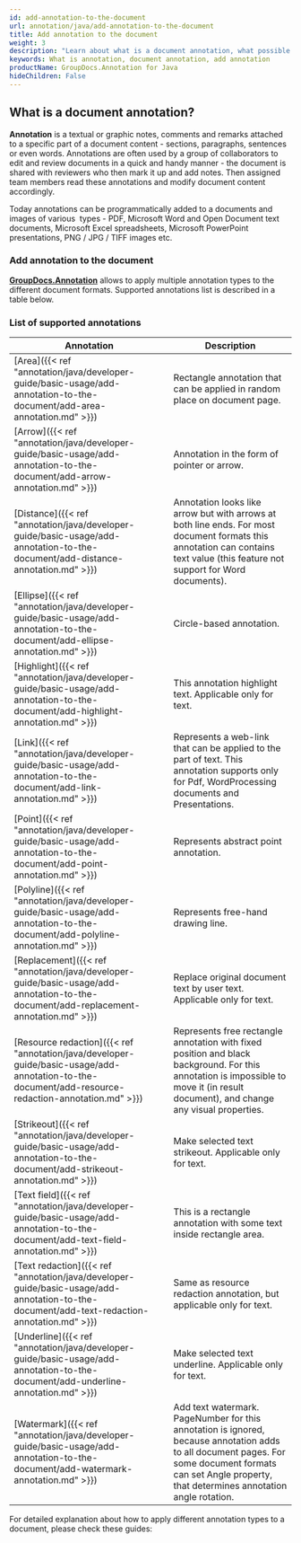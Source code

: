 ```yaml
---
id: add-annotation-to-the-document
url: annotation/java/add-annotation-to-the-document
title: Add annotation to the document
weight: 3
description: "Learn about what is a document annotation, what possible annotation types are, and how to programmatically add annotations to a document using GroupDocs.Annotation API."
keywords: What is annotation, document annotation, add annotation
productName: GroupDocs.Annotation for Java
hideChildren: False
---
```

## What is a document annotation?

**Annotation** is a textual or graphic notes, comments and remarks attached to a specific part of a document content - sections, paragraphs, sentences or even words. Annotations are often used by a group of collaborators to edit and review documents in a quick and handy manner - the document is shared with reviewers who then mark it up and add notes. Then assigned team members read these annotations and modify document content accordingly.

Today annotations can be programmatically added to a documents and images of various  types - PDF, Microsoft Word and Open Document text documents, Microsoft Excel spreadsheets, Microsoft PowerPoint presentations, PNG / JPG / TIFF images etc. 

### Add annotation to the document

**[GroupDocs.Annotation](https://products.groupdocs.com/annotation/java)** allows to apply multiple annotation types to the different document formats. Supported annotations list is described in a table below. 

### List of supported annotations

| Annotation | Description |
| --- | --- |
| [Area]({{< ref "annotation/java/developer-guide/basic-usage/add-annotation-to-the-document/add-area-annotation.md" >}}) | Rectangle annotation that can be applied in random place on document page. |
| [Arrow]({{< ref "annotation/java/developer-guide/basic-usage/add-annotation-to-the-document/add-arrow-annotation.md" >}}) | Annotation in the form of pointer or arrow. |
| [Distance]({{< ref "annotation/java/developer-guide/basic-usage/add-annotation-to-the-document/add-distance-annotation.md" >}}) | Annotation looks like arrow but with arrows at both line ends. For most document formats this annotation can contains text value (this feature not support for Word documents). |
| [Ellipse]({{< ref "annotation/java/developer-guide/basic-usage/add-annotation-to-the-document/add-ellipse-annotation.md" >}}) | Circle-based annotation. |
| [Highlight]({{< ref "annotation/java/developer-guide/basic-usage/add-annotation-to-the-document/add-highlight-annotation.md" >}}) | This annotation highlight text. Applicable only for text. |
| [Link]({{< ref "annotation/java/developer-guide/basic-usage/add-annotation-to-the-document/add-link-annotation.md" >}}) | Represents a web-link that can be applied to the part of text. This annotation supports only for Pdf, WordProcessing documents and Presentations. |
| [Point]({{< ref "annotation/java/developer-guide/basic-usage/add-annotation-to-the-document/add-point-annotation.md" >}}) | Represents abstract point annotation. |
| [Polyline]({{< ref "annotation/java/developer-guide/basic-usage/add-annotation-to-the-document/add-polyline-annotation.md" >}}) | Represents free-hand drawing line. |
| [Replacement]({{< ref "annotation/java/developer-guide/basic-usage/add-annotation-to-the-document/add-replacement-annotation.md" >}}) | Replace original document text by user text. Applicable only for text. |
| [Resource redaction]({{< ref "annotation/java/developer-guide/basic-usage/add-annotation-to-the-document/add-resource-redaction-annotation.md" >}}) | Represents free rectangle annotation with fixed position and black background. For this annotation is impossible to move it (in result document), and change any visual properties. |
| [Strikeout]({{< ref "annotation/java/developer-guide/basic-usage/add-annotation-to-the-document/add-strikeout-annotation.md" >}}) | Make selected text strikeout. Applicable only for text. |
| [Text field]({{< ref "annotation/java/developer-guide/basic-usage/add-annotation-to-the-document/add-text-field-annotation.md" >}}) | This is a rectangle annotation with some text inside rectangle area. |
| [Text redaction]({{< ref "annotation/java/developer-guide/basic-usage/add-annotation-to-the-document/add-text-redaction-annotation.md" >}}) | Same as resource redaction annotation, but applicable only for text. |
| [Underline]({{< ref "annotation/java/developer-guide/basic-usage/add-annotation-to-the-document/add-underline-annotation.md" >}}) | Make selected text underline. Applicable only for text. |
| [Watermark]({{< ref "annotation/java/developer-guide/basic-usage/add-annotation-to-the-document/add-watermark-annotation.md" >}}) | Add text watermark. PageNumber for this annotation is ignored, because annotation adds to all document pages. For some document formats can set Angle property, that determines annotation angle rotation. |

For detailed explanation about how to apply different annotation types to a document, please check these guides:
